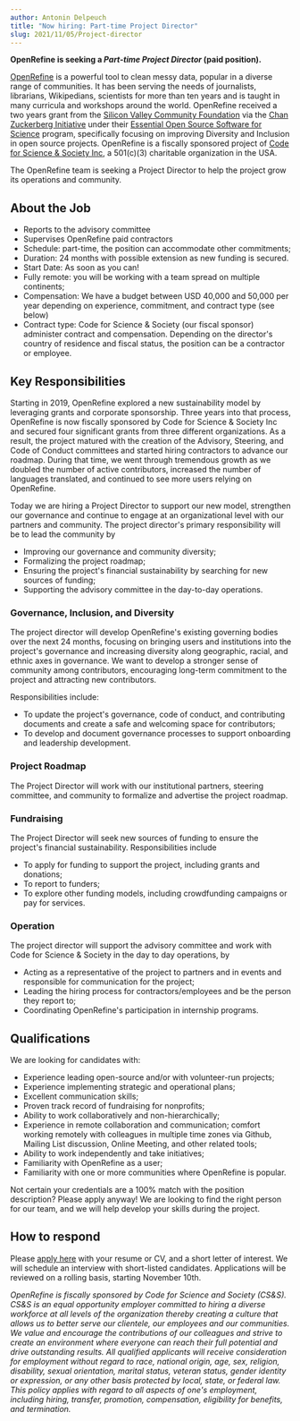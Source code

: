 ```yaml
---
author: Antonin Delpeuch
title: "Now hiring: Part-time Project Director"
slug: 2021/11/05/Project-director
---
```


**OpenRefine is seeking a *Part-time Project Director* (paid position).**

[OpenRefine](https://openrefine.org/) is a powerful tool to clean messy data, popular in a diverse range of communities. It has been serving the needs of journalists, librarians, Wikipedians, scientists for more than ten years and is taught in many curricula and workshops around the world. OpenRefine received a two years grant from the [Silicon Valley Community Foundation](https://www.siliconvalleycf.org/) via the [Chan Zuckerberg Initiative](https://chanzuckerberg.com/) under their [Essential Open Source Software for Science](https://chanzuckerberg.com/eoss/proposals/) program, specifically focusing on improving Diversity and Inclusion in open source projects. OpenRefine is a fiscally sponsored project of [Code for Science & Society Inc](https://codeforscience.org/), a 501\(c\)(3) charitable organization in the USA.

The OpenRefine team is seeking a Project Director to help the project grow its operations and community.

## About the Job

* Reports to the advisory committee 
* Supervises OpenRefine paid contractors
* Schedule: part-time, the position can accommodate other commitments;
* Duration: 24 months with possible extension as new funding is secured. 
* Start Date: As soon as you can! 
* Fully remote: you will be working with a team spread on multiple continents;
* Compensation: We have a budget between USD 40,000 and 50,000 per year depending on experience, commitment, and contract type (see below)
* Contract type: Code for Science & Society (our fiscal sponsor) administer contract and compensation. Depending on the director's country of residence and fiscal status, the position can be a contractor or employee.

## Key Responsibilities

Starting in 2019, OpenRefine explored a new sustainability model by leveraging grants and corporate sponsorship. Three years into that process, OpenRefine is now fiscally sponsored by Code for Science & Society Inc and secured four significant grants from three different organizations. As a result, the project matured with the creation of the Advisory, Steering, and Code of Conduct committees and started hiring contractors to advance our roadmap.  During that time, we went through tremendous growth as we doubled the number of active contributors, increased the number of languages translated, and continued to see more users relying on OpenRefine.

Today we are hiring a Project Director to support our new model, strengthen our governance and continue to engage at an organizational level with our partners and community. The project director's primary responsibility will be to lead the community by 
* Improving our governance and community diversity;
* Formalizing the project roadmap;
* Ensuring the project's financial sustainability by searching for new sources of funding; 
* Supporting the advisory committee in the day-to-day operations. 

### Governance, Inclusion, and Diversity

The project director will develop OpenRefine's existing governing bodies over the next 24 months, focusing on bringing users and institutions into the project's governance and increasing diversity along geographic, racial, and ethnic axes in governance. We want to develop a stronger sense of community among contributors, encouraging long-term commitment to the project and attracting new contributors.

Responsibilities include:
* To update the project's governance, code of conduct, and contributing documents and create a safe and welcoming space for contributors;
* To develop and document governance processes to support onboarding and leadership development.

### Project Roadmap 

The Project Director will work with our institutional partners, steering committee, and community to formalize and advertise the project roadmap.

### Fundraising 

The Project Director will seek new sources of funding to ensure the project's financial sustainability. Responsibilities include
* To apply for funding to support the project, including grants and donations;
* To report to funders;
* To explore other funding models, including crowdfunding campaigns or pay for services. 

### Operation 

The project director will support the advisory committee and work with Code for Science & Society in the day to day operations, by
* Acting as a representative of the project to partners and in events and responsible for communication for the project;
* Leading the hiring process for contractors/employees and be the person they report to;
* Coordinating OpenRefine's participation in internship programs.

## Qualifications

We are looking for candidates with:
* Experience leading open-source and/or with volunteer-run projects;
* Experience implementing strategic and operational plans;
* Excellent communication skills;
* Proven track record of fundraising for nonprofits;
* Ability to work collaboratively and non-hierarchically;
* Experience in remote collaboration and communication; comfort working remotely with colleagues in multiple time zones via Github, Mailing List discussion, Online Meeting, and other related tools;
* Ability to work independently and take initiatives;
* Familiarity with OpenRefine as a user;
* Familiarity with one or more communities where OpenRefine is popular.

Not certain your credentials are a 100% match with the position description? Please apply anyway! We are looking to find the right person for our team, and we will help develop your skills during the project.

## How to respond

Please [apply here](https://airtable.com/shr50thPWDtDuVSVE?prefill_Applying+for=Project%20Director) with your resume or CV, and a short letter of interest. We will schedule an interview with short-listed candidates. Applications will be reviewed on a rolling basis, starting November 10th.

*OpenRefine is fiscally sponsored by Code for Science and Society (CS&S). CS&S is an equal opportunity employer committed to hiring a diverse workforce at all levels of the organization thereby creating a culture that allows us to better serve our clientele, our employees and our communities. We value and encourage the contributions of our colleagues and strive to create an environment where everyone can reach their full potential and drive outstanding results. All qualified applicants will receive consideration for employment without regard to race, national origin, age, sex, religion, disability, sexual orientation, marital status, veteran status, gender identity or expression, or any other basis protected by local, state, or federal law. This policy applies with regard to all aspects of one's employment, including hiring, transfer, promotion, compensation, eligibility for benefits, and termination.*
